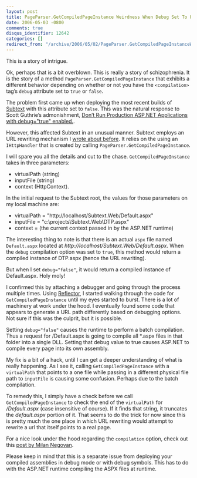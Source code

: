 ```yaml
---
layout: post
title: PageParser.GetCompiledPageInstance Weirdness When Debug Set To False In Web.config
date: 2006-05-03 -0800
comments: true
disqus_identifier: 12642
categories: []
redirect_from: "/archive/2006/05/02/PageParser.GetCompiledPageInstanceWeirdnessWhenDebugSetToFalseInWeb.config.aspx/"
---
```


This is a story of intrigue.

Ok, perhaps that is a bit overblown. This is really a story of
schizophrenia. It is the story of a method
`PageParser.GetCompiledPageInstance` that exhibits a different behavior
depending on whether or not you have the `<compilation>` tag’s `debug`
attribute set to `true` or `false`.

The problem first came up when deploying the most recent builds of
[Subtext](http://subtextproject.com/ "Subtext Project Website") with
this attribute set to `false`. This was the natural response to Scott
Guthrie’s admonishment, [Don’t Run Production ASP.NET Applications with
debug="true"
enabled.](http://weblogs.asp.net/scottgu/archive/2006/04/11/442448.aspx "Scott Guthrie's Admonishment").

However, this affected Subtext in an unusual manner. Subtext employs an
URL rewriting mechanism I [wrote about
before](https://haacked.com/archive/2006/02/23/TheSubtextAlternativeToUrlRewriting.aspx "Subtext Alternative to URL Rewriting").
It relies on the using an `IHttpHandler` that is created by calling
`PageParser.GetCompiledPageInstance`.

I will spare you all the details and cut to the chase.
`GetCompiledPageInstance` takes in three parameters:

-   virtualPath (string)
-   inputFile (string)
-   context (HttpContext).

In the initial request to the Subtext root, the values for those
parameters on my local machine are:

-   virtualPath = "http://localhost/Subtext.Web/Default.aspx"
-   inputFile = "c:\\projects\\Subtext.Web\\DTP.aspx"
-   context = (the current context passed in by the ASP.NET runtime)

The interesting thing to note is that there is an actual `aspx` file
named `Default.aspx` located at
*http://localhost/Subtext.Web/Default.aspx*. When the `debug`
compilation option was set to `true`, this method would return a
compiled instance of DTP.aspx (hence the URL rewriting).

But when I set `debug="false"`, it would return a compiled instance of
Default.aspx. Holy moly!

I confirmed this by attaching a debugger and going through the process
multiple times. Using [Reflector](http://www.aisto.com/roeder/dotnet/),
I started walking through the code for `GetCompiledPageInstance` until
my eyes started to burst. There is a lot of machinery at work under the
hood. I eventually found some code that appears to generate a URL path
differently based on debugging options. Not sure if this was the
culprit, but it is possible.

Setting `debug="false"` causes the runtime to perform a batch
compilation. Thus a request for /Default.aspx is going to compile all
\*.aspx files in that folder into a single DLL. Setting that debug value
to true causes ASP.NET to compile every page into its own assembly.

My fix is a bit of a hack, until I can get a deeper understanding of
what is really happening. As I see it, calling `GetCompiledPageInstance`
with a `virtualPath` that points to a one file while passing in a
different physical file path to `inputFile` is causing some confusion.
Perhaps due to the batch compilation.

To remedy this, I simply have a check before we call
`GetCompiledPageInstance` to check the end of the `virtualPath` for
*/Default.aspx* (case insensitive of course). If it finds that string,
it truncates the *default.aspx* portion of it. That seems to do the
trick for now since this is pretty much the one place in which URL
rewriting would attempt to rewrite a url that itself points to a real
page.

For a nice look under the hood regarding the `compilation` option, check
out this [post by Milan
Negovan](http://www.aspnetresources.com/articles/debug_code_in_production.aspx "Beware of Deploying Debug Code In Production").

Please keep in mind that this is a separate issue from deploying your
compiled assemblies in debug mode or with debug symbols. This has to do
with the ASP.NET runtime compiling the ASPX files at runtime.

